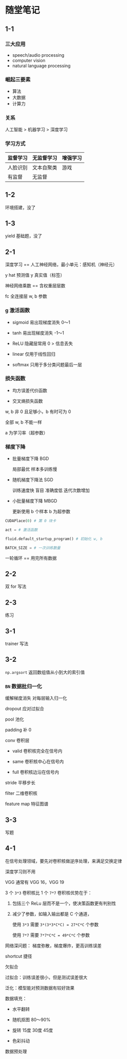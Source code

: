 # 随堂笔记

## 1-1

### 三大应用

* speech/audio processing
* computer vision
* natural language processing
  
### 崛起三要素

* 算法
* 大数据
* 计算力

### 关系

人工智能 > 机器学习 > 深度学习

### 学习方式

| 监督学习 | 无监督学习 | 增强学习 |
| -------- | ---------- | -------- |
| 人脸识别 | 文本自聚类 | 游戏     |
| 有监督   | 无监督     |

## 1-2

环境搭建，没了

## 1-3

yield 基础题，没了

## 2-1

深度学习 == 人工神经网络，最小单元：感知机（神经元）

y hat 预测值 y 真实值（标签）

神经网络乘数 == 含权重层层数

fc 全连接层 w, b 参数

### g 激活函数

* sigmoid 易出现梯度消失 0～1

* tanh 易出现梯度消失 -1～1

* ReLU 隐藏层常用 0 > 信息丢失

* linear 仅用于线性回归

* softmax 只用于多分类问题最后一层

### 损失函数

* 均方误差代价函数

* 交叉熵损失函数

w, b 非 0 且足够小，b 有时可为 0

全部 w, b 不能一样

a 为学习率（超参数）

### 梯度下降

* 批量梯度下降 BGD

  局部最优 样本多训练慢

* 随机梯度下降法 SGD

  训练速度快 盲目 准确度低 迭代次数增加

* 小批量梯度下降 MBGD

  更新使用 b 个样本 b 为超参数

```python
CUDAPlace(0) # 第 0 块卡

act = # 激活函数

fluid.default_startup_program() # 初始化 w, b

BATCH_SIZE = # 一次训练数量
```

一轮循环 == 用完所有数据

## 2-2

双 for 写法

## 2-3

练习

## 3-1

trainer 写法

## 3-2

`np.argsort` 返回数组值从小到大的索引值

### `BN` 数据批归一化

缓解梯度消失 对每层输入归一化

dropout 应对过拟合

pool 池化

padding 补 0

conv 卷积层

* valid 卷积核完全在信号内

* same 卷积核中心在信号内

* full 卷积核边沿在信号内

stride 平移步长

filter 二维卷积核

feature map 特征图谱

## 3-3

写题

## 4-1

在信号处理领域，要先对卷积核做逆序处理，来满足交换定律

深度学习则不用

VGG 通常有 VGG 16，VGG 19

3 个 `3*3` 卷积核比 1 个 `7*7` 卷积核优势在于：

1. 包括三个 ReLu 层而不是一个，使决策函数更有判别性

2. 减少了参数，如输入输出都是 C 个通道，

   使用 `3*3` 需要 `3*(3*3*C*C) = 27*C*C` 个参数

   使用 `7*7` 需要 `7*7*C*C = 49*C*C` 个参数

网络深问题： 梯度弥散，梯度爆炸，更高训练误差

shortcut 捷径

欠拟合

过拟合：训练误差很小，但是测试误差很大

泛化：模型能对预测数据有较好效果

数据填充：

* 水平翻转

* 随机抠图 80～90%

* 旋转 15度 30度 45度

* 色彩抖动

数据预处理